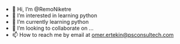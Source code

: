 - 👋 Hi, I’m @RemoNiketre
- 👀 I’m interested in learning python
- 🌱 I’m currently learning python 
- 💞️ I’m looking to collaborate on ...
- 📫 How to reach me by email at omer.ertekin@psconsultech.com 

<!---
RemoNiketre/RemoNiketre is a ✨ special ✨ repository because its `README.md` (this file) appears on your GitHub profile.
You can click the Preview link to take a look at your changes.
--->
